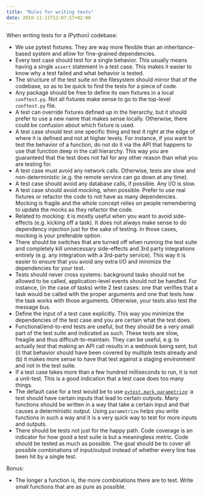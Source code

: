 ```yaml
---
title: "Rules for writing tests"
date: 2018-11-11T12:07:57+02:00
---
```


When writing tests for a (Python) codebase:

- We use pytest fixtures. They are way more flexible than an inheritance-based
  system and allow for fine-grained dependencies.
- Every test case should test for a single behavior. This usually means having a
  single `assert` statement in a test case. This makes it easier to know why a
  test failed and what behavior is tested.
- The structure of the test suite on the filesystem should mirror that of the
  codebase, so as to be quick to find the tests for a piece of code.
- Any package should be free to define its own fixtures in a local
  `conftest.py`. Not all fixtures make sense to go to the top-level
  `conftest.py` file.
- A test can override fixtures defined up in the hierarchy, but it should prefer
  to use a new name that makes sense locally. Otherwise, there could be
  confusion about which fixture is used.
- A test case should test one specific thing and test it right at the edge of
  where it is defined and not at higher levels. For instance, if you want to
  test the behavior of a function, do not do it via the API that happens to use
  that function deep in the call hierarchy. This way you are guaranteed that the
  test does not fail for any other reason than what you are testing for.
- A test case must avoid any network calls. Otherwise, tests are slow and
  non-deterministic (e.g. the remote service can go down at any time).
- A test case should avoid any database calls, if possible. Any I/O is slow.
- A test case should avoid mocking, when possible. Prefer to use real fixtures
  or refactor the code to not have as many dependencies. Mocking is fragile and
  the whole concept relies on people remembering to update the mocks as they
  refactor the code.
- Related to mocking: it is mostly useful when you want to avoid side-effects
  (e.g. kicking off a task). It does not always make sense to do dependency
  injection just for the sake of testing. In those cases, mocking is your
  preferable option.
- There should be switches that are turned off when running the test suite and
  completely kill unnecessary side-effects and 3rd party integrations entirely
  (e.g. any integration with a 3rd-party service). This way it is easier to
  ensure that you avoid any extra I/O and minimize the dependencies for your
  test.
- Tests should never cross systems: background tasks should not be allowed to be
  called, application-level events should not be handled. For instance, (in the
  case of tasks) write 2 test cases: one that verifies that a task would be
  called with the proper arguments and one that tests how the task works with
  those arguments. Otherwise, your tests also test the message bus.
- Define the input of a test case explicitly. This way you minimize the
  dependencies of the test case and you are certain what the test does.
- Functional/end-to-end tests are useful, but they should be a very small part
  of the test suite and indicated as such. These tests are slow, freagile and
  thus difficult-to-maintain. They can be useful, e.g. to actually test that
  making an API call results in a webhook being sent, but (i) that behavior
  should have been covered by multiple tests already and (b) it makes more sense
  to have that test against a staging environment and not in the test suite.
- If a test case takes more than a few hundred milliseconds to run, it is not a
  unit-test. This is a good indication that a test case does too many things.
- The default case for a test would be to use [`pytest.mark.parametrize`](https://docs.pytest.org/en/latest/parametrize.html#pytest-mark-parametrize-parametrizing-test-functions):
  a test should have certain inputs that lead to certain outputs. Many functions
  should be written in a way that take a certain input and that causes a
  deterministic output. Using `parametrize` helps you write functions in such a
  way and it is a very quick way to test for more inputs and outputs.
- There should be tests not just for the happy path. Code coverage is an
  indicator for how good a test suite is but a meaningless metric. Code should
  be tested as much as possible. The goal should be to cover all possible
  combinations of input/output instead of whether every line has been hit by a
  single test.

Bonus:

- The longer a function is, the more combinations there are to test. Write small
  functions that are as pure as possible.
